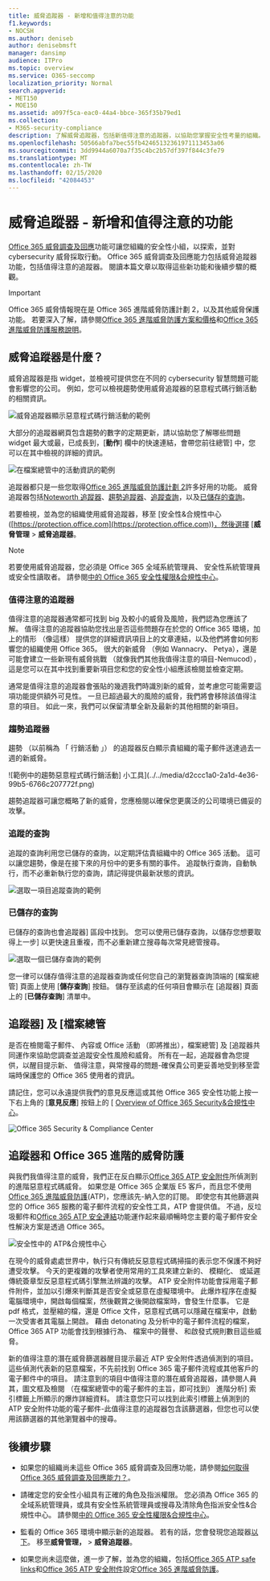 ```yaml
---
title: 威脅追蹤器 - 新增和值得注意的功能
f1.keywords:
- NOCSH
ms.author: deniseb
author: denisebmsft
manager: dansimp
audience: ITPro
ms.topic: overview
ms.service: O365-seccomp
localization_priority: Normal
search.appverid:
- MET150
- MOE150
ms.assetid: a097f5ca-eac0-44a4-bbce-365f35b79ed1
ms.collection:
- M365-security-compliance
description: 了解威脅追蹤器，包括新值得注意的追蹤器，以協助您掌握安全性考量的組織。
ms.openlocfilehash: 50566abfa7bec55fb42465132361971113453a06
ms.sourcegitcommit: 3dd9944a6070a7f35c4bc2b57df397f844c3fe79
ms.translationtype: MT
ms.contentlocale: zh-TW
ms.lasthandoff: 02/15/2020
ms.locfileid: "42084453"
---
```

# <a name="threat-trackers---new-and-noteworthy"></a>威脅追蹤器 - 新增和值得注意的功能

[Office 365 威脅調查及回應](office-365-ti.md)功能可讓您組織的安全性小組，以探索，並對 cybersecurity 威脅採取行動。 Office 365 威脅調查及回應能力包括威脅追蹤器功能，包括值得注意的追蹤器。 閱讀本篇文章以取得這些新功能和後續步驟的概觀。 

> [!IMPORTANT]
> Office 365 威脅情報現在是 Office 365 進階威脅防護計劃 2，以及其他威脅保護功能。 若要深入了解，請參閱[Office 365 進階威脅防護方案和價格](https://products.office.com/exchange/advance-threat-protection)和[Office 365 進階威脅防護服務說明](https://docs.microsoft.com/office365/servicedescriptions/office-365-advanced-threat-protection-service-description)。
  
## <a name="what-are-threat-trackers"></a>威脅追蹤器是什麼？

威脅追蹤器是指 widget，並檢視可提供您在不同的 cybersecurity 智慧問題可能會影響您的公司。 例如，您可以檢視趨勢使用威脅追蹤器的惡意程式碼行銷活動的相關資訊。
  
![威脅追蹤器顯示惡意程式碼行銷活動的範例](../../media/a883b5ac-8e2b-469a-90e0-f8ad39bb63b7.png)
  
大部分的追蹤器網頁包含趨勢的數字的定期更新，請以協助您了解哪些問題 widget 最大或最，已成長到，[**動作**] 欄中的快速連結，會帶您前往總管] 中，您可以在其中檢視的詳細的資訊。 
  
![在檔案總管中的活動資訊的範例](../../media/e426f220-fdcb-4dd9-99a2-db97dbcf71d5.png)
  
追蹤器都只是一些您取得[Office 365 進階威脅防護計劃 2](office-365-ti.md)許多好用的功能。 威脅追蹤器包括[Noteworth 追蹤器](#noteworthy-trackers)、[趨勢追蹤器](#trending-trackers)、[追蹤查詢](#tracked-queries)，以及[已儲存的查詢](#saved-queries)。
  
若要檢視，並為您的組織使用威脅追蹤器，移至 [安全性&amp;合規性中心 ([https://protection.office.com](https://protection.office.com))，然後選擇 [**威脅管理** \> **威脅追蹤器**。
  
> [!NOTE]
> 若要使用威脅追蹤器，您必須是 Office 365 全域系統管理員、 安全性系統管理員或安全性讀取者。 請參閱[中的 Office 365 安全性權限&amp;合規性中心](permissions-in-the-security-and-compliance-center.md)。 
  
### <a name="noteworthy-trackers"></a>值得注意的追蹤器

值得注意的追蹤器通常都可找到 big 及較小的威脅及風險，我們認為您應該了解。 值得注意的追蹤器協助您找出是否這些問題存在於您的 Office 365 環境，加上的情形 （像這樣） 提供您的詳細資訊項目上的文章連結，以及他們將會如何影響您的組織使用 Office 365。 很大的新威脅 （例如 Wannacry、 Petya），還是可能會建立一些新現有威脅挑戰 （就像我們其他我值得注意的項目-Nemucod），這是您可以在其中找到重要新項目您和您的安全性小組應該檢閱並檢查定期。
  
通常是值得注意的追蹤器會張貼的幾週我們時識別新的威脅，並考慮您可能需要這項功能提供額外可見性。 一旦已超過最大的風險的威脅，我們將會移除該值得注意的項目。 如此一來，我們可以保留清單全新及最新的其他相關的新項目。
  
### <a name="trending-trackers"></a>趨勢追蹤器

趨勢 （以前稱為 「 行銷活動 」） 的追蹤器反白顯示貴組織的電子郵件送達過去一週的新威脅。
  
![範例中的趨勢惡意程式碼行銷活動] 小工具](../../media/d2ccc1a0-2a1d-4e36-99b5-6766c207772f.png)
  
趨勢追蹤器可讓您概略了新的威脅，您應檢閱以確保您更廣泛的公司環境已備妥的攻擊。
  
### <a name="tracked-queries"></a>追蹤的查詢

追蹤的查詢利用您已儲存的查詢，以定期評估貴組織中的 Office 365 活動。 這可以讓您趨勢，像是在接下來的月份中的更多有關的事件。 追蹤執行查詢，自動執行，而不必重新執行您的查詢，請記得提供最新狀態的資訊。
  
![選取一項目追蹤查詢的範例](../../media/0c556174-06eb-4ae5-b32a-5ff76b9e4f13.png)
  
### <a name="saved-queries"></a>已儲存的查詢

已儲存的查詢也會追蹤器] 區段中找到。 您可以使用已儲存查詢，以儲存您想要取得上一步] 以更快速且重複，而不必重新建立搜尋每次常見總管搜尋。
  
![選取一個已儲存查詢的範例](../../media/188cf3ff-58f1-41ea-81aa-76158d8f40c3.png)
  
您一律可以儲存值得注意的追蹤器查詢或任何您自己的瀏覽器查詢頂端的 [檔案總管] 頁面上使用 [**儲存查詢**] 按鈕。 儲存至該處的任何項目會顯示在 [追蹤器] 頁面上的 [**已儲存查詢**] 清單中。 
  
## <a name="trackers-and-explorer"></a>追蹤器] 及 [檔案總管

是否在檢閱電子郵件、 內容或 Office 活動 （即將推出），檔案總管] 及 [追蹤器共同運作來協助您調查並追蹤安全性風險和威脅。 所有在一起，追蹤器會為您提供，以醒目提示新、 值得注意，與常搜尋的問題-確保貴公司更妥善地受到移至雲端時保護您的 Office 365 使用者的資訊。
  
請記住，您可以永遠提供我們的意見反應這或其他 Office 365 安全性功能上按一下右上角的 [**意見反應**] 按鈕上的 [ [Overview of Office 365 Security&amp;合規性中心](https://support.office.com/article/a5f2fd18-b029-4257-b5a8-ae83e7768c85)。
  
![Office 365 Security &amp; Compliance Center](../../media/86c330db-8132-4150-8475-220258fe04fb.png)
  
## <a name="trackers-and-office-365-advanced-threat-protection"></a>追蹤器和 Office 365 進階的威脅防護

與我們我值得注意的威脅，我們正在反白顯示[Office 365 ATP 安全附件](atp-safe-attachments.md)所偵測到的進階惡意程式碼威脅。 如果您是 Office 365 企業版 E5 客戶，而且您不使用[Office 365 進階威脅防護](office-365-atp.md)(ATP)，您應該先-納入您的訂閱。 即使您有其他篩選與您的 Office 365 服務的電子郵件流程的安全性工具，ATP 會提供值。 不過，反垃圾郵件和[Office 365 ATP 安全連結](atp-safe-links.md)功能運作起來最順暢時您主要的電子郵件安全性解決方案是透過 Office 365。 
  
![安全性中的 ATP&amp;合規性中心](../../media/cee70d07-f0c1-459b-843c-2d10c253349f.png)
  
在現今的威脅處處世界中，執行只有傳統反惡意程式碼掃描的表示您不保護不夠好遭受攻擊。 今天的更複雜的攻擊者使用常用的工具來建立新的、 模糊化、 或延遲傳統簽章型反惡意程式碼引擎無法辨識的攻擊。 ATP 安全附件功能會採用電子郵件附件，並加以引爆來判斷其是否安全或惡意在虛擬環境中。 此爆炸程序在虛擬電腦環境中，開啟每個檔案，然後觀賞之後開啟檔案時，會發生什麼事。 它是 pdf 格式，並壓縮的檔，還是 Office 文件，惡意程式碼可以隱藏在檔案中，啟動一次受害者其電腦上開啟。 藉由 detonating 及分析中的電子郵件流程的檔案，Office 365 ATP 功能會找到根據行為、 檔案中的聲譽、 和啟發式規則數目這些威脅。
  
新的值得注意的潛在威脅篩選器醒目提示最近 ATP 安全附件透過偵測到的項目。 這些偵測代表新的惡意檔案，不先前找到 Office 365 電子郵件流程或其他客戶的電子郵件中的項目。 請注意到的項目中值得注意的潛在威脅追蹤器，請參閱人員其，圖文框及檢閱 （在檔案總管中的電子郵件的主旨，即可找到） 進階分析] 索引標籤上所顯示的爆炸詳細資料。 請注意您只可以找到此索引標籤上偵測到的 ATP 安全附件功能的電子郵件-此值得注意的追蹤器包含該篩選器，但您也可以使用該篩選器的其他瀏覽器中的搜尋。
  
## <a name="next-steps"></a>後續步驟

- 如果您的組織尚未這些 Office 365 威脅調查及回應功能，請參閱[如何取得 Office 365 威脅調查及回應能力？](office-365-ti.md)。
    
- 請確定您的安全性小組具有正確的角色及指派權限。 您必須為 Office 365 的全域系統管理員，或具有安全性系統管理員或搜尋及清除角色指派安全性&amp;合規性中心。 請參閱[中的 Office 365 安全性權限&amp;合規性中心](permissions-in-the-security-and-compliance-center.md)。
    
- 監看的 Office 365 環境中顯示新的追蹤器。 若有的話，您會發現您追蹤器[以下](https://protection.office.com/)。 移至**威脅管理，** \> **威脅追蹤器**。
    
- 如果您尚未這麼做，進一步了解，並為您的組織，包括[Office 365 ATP safe links](atp-safe-links.md)和[Office 365 ATP 安全附件](atp-safe-attachments.md)設定[Office 365 進階威脅防護](office-365-atp.md)。
  

